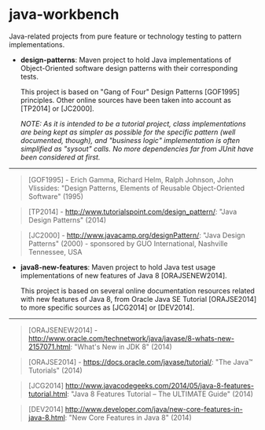 java-workbench
===============

Java-related projects from pure feature or technology testing to pattern implementations.

* **design-patterns**: Maven project to hold Java implementations of Object-Oriented software design patterns with their corresponding tests. 

  This project is based on "Gang of Four" Design Patterns [GOF1995] principles. Other online sources have been taken into account as [TP2014] or [JC2000].
  
  _NOTE: As it is intended to be a tutorial project, class implementations are being kept as simpler as possible for the specific pattern (well documented, though), and "business logic" implementation is often simplified as "sysout" calls. No more dependencies far from JUnit have been considered at first._
  
---

> [GOF1995] - Erich Gamma, Richard Helm, Ralph Johnson, John Vlissides: "Design Patterns, Elements of Reusable Object-Oriented Software" (1995)

> [TP2014] - http://www.tutorialspoint.com/design_pattern/: "Java Design Patterns" (2014)

> [JC2000] - http://www.javacamp.org/designPattern/: "Java Design Patterns" (2000) - sponsored by GUO International, Nashville Tennessee, USA

* **java8-new-features**: Maven project to hold Java test usage implementations of new features of Java 8 [ORAJSENEW2014].

  This project is based on several online documentation resources related with new features of Java 8, from Oracle Java SE Tutorial [ORAJSE2014] to more specific sources as [JCG2014] or [DEV2014].
  
---

> [ORAJSENEW2014] - http://www.oracle.com/technetwork/java/javase/8-whats-new-2157071.html: "What's New in JDK 8" (2014)

> [ORAJSE2014] - https://docs.oracle.com/javase/tutorial/: "The Java™ Tutorials" (2014)

> [JCG2014] http://www.javacodegeeks.com/2014/05/java-8-features-tutorial.html: "Java 8 Features Tutorial – The ULTIMATE Guide" (2014)

> [DEV2014] http://www.developer.com/java/new-core-features-in-java-8.html: "New Core Features in Java 8" (2014)
